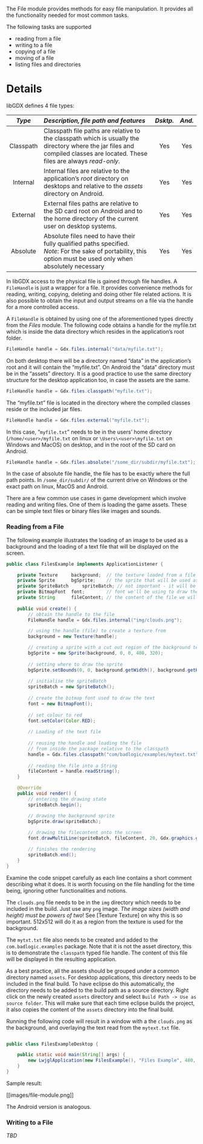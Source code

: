The File module provides methods for easy file manipulation. It provides all the functionality needed for most common tasks.

The following tasks are supported
 * reading from a file
 * writing to a file
 * copying of a file
 * moving of a file
 * listing files and directories

# Details #

libGDX defines 4 file types:

| *Type* | *Description, file path and features* | *Dsktp.* | *And.* |
|:------:|:--------------------------------------|:--------:|:------:|
| Classpath | Classpath file paths are relative to the classpath which is usually the directory where the jar files and compiled classes are located. These files are always *read-only*. | Yes | Yes |
| Internal | Internal files are relative to the application’s *root* directory on desktops and relative to the *assets* directory on Android. | Yes | Yes |
| External | External files paths are relative to the SD card root on Android and to the home directory of the current user on desktop systems. | Yes | Yes |
| Absolute | Absolute files need to have their fully qualified paths specified. <br/>*Note*: For the sake of portability, this option must be used only when absolutely necessary | Yes | Yes |

In libGDX access to the physical file is gained through file handles. A `FileHandle` is just a wrapper for a file. It provides convenience methods for reading, writing, copying, deleting and doing other file related actions.
It is also possible to obtain the input and output streams on a file via the handle for a more controlled access.

A `FileHandle` is obtained by using one of the aforementioned types directly from the *Files* module.
The following code obtains a handle for the myfile.txt which is inside the data directory which resides in the application’s root folder.
```java
FileHandle handle = Gdx.files.internal("data/myfile.txt");
```
On both desktop there will be a directory named “data” in the application’s root and it will contain the “myfile.txt”. On Android the “data” directory must be in the “assets” directory.
It is a good practice to use the same directory structure for the desktop application too, in case the assets are the same.
```java
FileHandle handle = Gdx.files.classpath("myfile.txt");
```
The “myfile.txt” file is located in the directory where the compiled classes reside or the included jar files.

```java
FileHandle handle = Gdx.files.external("myfile.txt");
```
In this case, “`myfile.txt`” needs to be in the users’ home directory (`/home/<user>/myfile.txt` on linux or `\Users\<user>\myfile.txt` on Windows and MacOS) on desktop, and in the root of the SD card on Android.

```java
FileHandle handle = Gdx.files.absolute("/some_dir/subdir/myfile.txt");
```
In the case of absolute file handle, the file has to be exactly where the full path points. In `/some_dir/subdir/` of the current drive on Windows or the exact path on linux, MacOS and Android.

There are a few common use cases in game development which involve reading and writing files.
One of them is loading the game assets. These can be simple text files or binary files like images and sounds.

### Reading from a File ###

The following example illustrates the loading of an image to be used as a background and the loading of a text file that will be displayed on the screen.

```java
public class FilesExample implements ApplicationListener {

	private Texture 	background;  // the texture loaded from a file
	private Sprite 		bgSprite;    // the sprite that will be used as the background
	private SpriteBatch     spriteBatch; // not important - it will be used to draw onto the screen
	private BitmapFont 	font;	     // font we'll be using to draw the text
	private String		fileContent; // the content of the file we will be reading in
	
	public void create() {
		// obtain the handle to the file
		FileHandle handle = Gdx.files.internal("img/clouds.png");	

		// using the handle (file) to create a texture from
		background = new Texture(handle);							

		// creating a sprite with a cut out region of the background texture applied
		bgSprite = new Sprite(background, 0, 0, 480, 320);			 
																	
		// setting where to draw the sprite
		bgSprite.setBounds(0, 0, background.getWidth(), background.getHeight());	
		
		// initialise the spriteBatch
		spriteBatch = new SpriteBatch();							
		
		// create the bitmap font used to draw the text
		font = new BitmapFont();									
		
		// set colour to red
		font.setColor(Color.RED);									
		
		// Loading of the text file
		
		// reusing the handle and loading the file
		// from inside the package relative to the classpath
		handle = Gdx.files.classpath("com/badlogic/examples/mytext.txt");					
		
		// reading the file into a String
		fileContent = handle.readString();							
	}

	@Override
	public void render() {
		// entering the drawing state
		spriteBatch.begin();			

		// drawing the background sprite
		bgSprite.draw(spriteBatch);		
		
		// drawing the filecontent onto the screen
		font.drawMultiLine(spriteBatch, fileContent, 20, Gdx.graphics.getHeight() - 20);

		// finishes the rendering
		spriteBatch.end();				
	}
}
```

Examine the code snippet carefully as each line contains a short comment describing what it does.
It is worth focusing on the file handling for the time being, ignoring other functionalities and notions.

The `clouds.png` file needs to be in the `img` directory which needs to be included in the build. Just use any `png` image. _The image sizes (width and height) must be powers of two_! See [Texture Texture] on why this is so important. 512x512 will do it as a region from the texture is used for the background.

The `mytxt.txt` file also needs to be created and added to the `com.badlogic.examples` package. Note that it is not the asset directory, this is to demonstrate the `classpath` typed file handle. The content of this file will be displayed in the resulting application.


As a best practice, all the assets should be grouped under a common directory named `assets`.
For desktop applications, this directory needs to be included in the final build. To have eclipse do this automatically, the directory needs to be added to the build path as a source directory. Right click on the newly created `assets` directory and select `Build Path -> Use as source folder`. This will make sure that each time eclipse builds the project, it also copies the content of the `assets` directory into the final build.


Running the following code will result in a window with a the `clouds.png` as the background, and overlaying the text read from the `mytext.txt` file.

```java

public class FilesExampleDesktop {

	public static void main(String[] args) {
		new LwjglApplication(new FilesExample(), "Files Example", 480, 320, false);
	}
}
```

Sample result:

[[images/file-module.png]]

The Android version is analogous.

### Writing to a File ###

_TBD_
